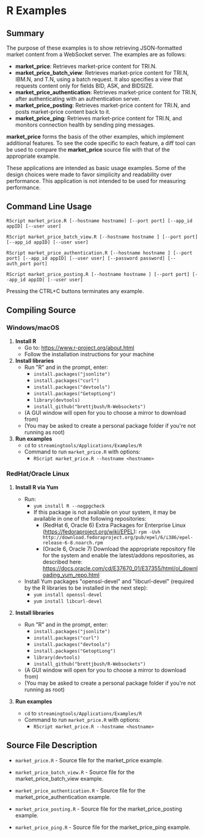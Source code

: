 # R Examples
## Summary

The purpose of these examples is to show retrieving JSON-formatted market content
from a WebSocket server. The examples are as follows:

* __market\_price__: Retrieves market-price content for TRI.N.
* __market\_price\_batch\_view__: Retrieves market-price content for TRI.N, IBM.N, and T.N, 
  using a batch request. It also specifies a view that requests content only for fields 
  BID, ASK, and BIDSIZE.
* __market\_price\_authentication__: Retrieves market-price content for TRI.N, after 
  authenticating with an authentication server.
* __market\_price\_posting__: Retrieves market-price content for TRI.N, and posts
  market-price content back to it.
* __market\_price\_ping__: Retrieves market-price content for TRI.N, and monitors
  connection health by sending ping messages.

__market\_price__ forms the basis of the other examples, which implement additional
features. To see the code specific to each feature, a diff tool can be used to compare
the __market\_price__ source file with that of the appropriate example.

These applications are intended as basic usage examples. Some of the design choices
were made to favor simplicity and readability over performance. This application 
is not intended to be used for measuring performance.
## Command Line Usage

```RScript market_price.R [--hostname hostname] [--port port] [--app_id appID] [--user user]```

```RScript market_price_batch_view.R [--hostname hostname ] [--port port] [--app_id appID] [--user user]```

```RScript market_price_authentication.R [--hostname hostname ] [--port port] [--app_id appID] [--user user] [--password password] [--auth_port port]```

```RScript market_price_posting.R [--hostname hostname ] [--port port] [--app_id appID] [--user user]```

Pressing the CTRL+C buttons terminates any example.
## Compiling Source

### Windows/macOS
1. __Install R__
    - Go to: <https://www.r-project.org/about.html>
    - Follow the installation instructions for your machine
2. __Install libraries__
    - Run "R" and in the prompt, enter:
      - `install.packages("jsonlite")`
      - `install.packages("curl")`
      - `install.packages("devtools")`
      - `install.packages("GetoptLong")`
      - `library(devtools)`
      - `install_github("brettjbush/R-Websockets")`
    - (A GUI window will open for you to choose a mirror to download from)
    - (You may be asked to create a personal package folder if you're not running as root)
3. __Run examples__
    - `cd` to `streamingtools/Applications/Examples/R`
    - Command to run `market_price.R` with options:
      - `RScript market_price.R --hostname <hostname>`

### RedHat/Oracle Linux
1. __Install R via Yum__
    - Run:
      - `yum install R --nogpgcheck`
      - If this package is not available on your system, it may be available in one of the following repositories:
          - (RedHat 6, Oracle 6) Extra Packages for Enterprise Linux (<https://fedoraproject.org/wiki/EPEL>): 
            `rpm -Uvh http://download.fedoraproject.org/pub/epel/6/i386/epel-release-6-8.noarch.rpm`
		  - (Oracle 6, Oracle 7) Download the appropriate repository file for the system and enable the latest/addons repositories, as described here: <https://docs.oracle.com/cd/E37670_01/E37355/html/ol_downloading_yum_repo.html>
	- Install Yum packages "openssl-devel" and "libcurl-devel" (required by the R libraries to be installed in the next step):
      - `yum install openssl-devel` 
      - `yum install libcurl-devel`
      
2. __Install libraries__
    - Run "R" and in the prompt, enter:
      - `install.packages("jsonlite")`
      - `install.packages("curl")`
      - `install.packages("devtools")`
      - `install.packages("GetoptLong")`
      - `library(devtools)`
      - `install_github("brettjbush/R-Websockets")`
    - (A GUI window will open for you to choose a mirror to download from)
    - (You may be asked to create a personal package folder if you're not running as root)
3. __Run examples__
    - `cd` to `streamingtools/Applications/Examples/R`
    - Command to run `market_price.R` with options:
      - `RScript market_price.R --hostname <hostname>`

## Source File Description

* `market_price.R` - Source file for the market\_price example.

* `market_price_batch_view.R` - Source file for the market\_price\_batch\_view example.

* `market_price_authentication.R` - Source file for the market\_price\_authentication example.

* `market_price_posting.R` - Source file for the market\_price\_posting example.

* `market_price_ping.R` - Source file for the market\_price\_ping example.
